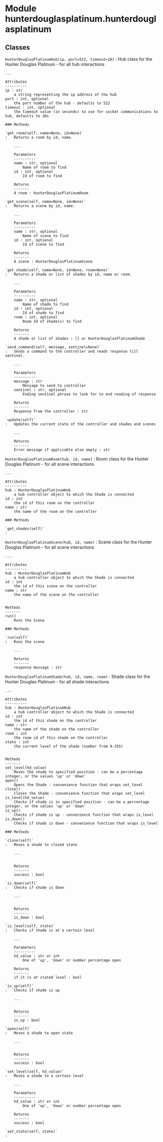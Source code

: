 Module hunterdouglasplatinum.hunterdouglasplatinum
==================================================

Classes
-------

`HunterDouglasPlatinumHub(ip, port=522, timeout=10)`
:   Hub class for the Hunter Douglas Platinum - for all hub interactions
    
    ...
    
    Attributes
    ----------
    ip : str
        a string representing the ip address of the hub
    port : int, optional
        the port number of the hub - defaults to 522
    timeout : int, optional
        the timeout value (in seconds) to use for socket communications to hub, defaults to 10s

    ### Methods

    `get_room(self, name=None, id=None)`
    :   Returns a room by id, name.
        
        ...
        
        Parameters
        ----------
        name : str, optional
            Name of room to find            
        id : int, optional
            Id of room to find
        
        Returns
        -------
        A room : HunterDouglasPlatinumRoom

    `get_scene(self, name=None, id=None)`
    :   Returns a scene by id, name.
        
        ...
        
        Parameters
        ----------
        name : str, optional
            Name of scene to find            
        id : int, optional
            Id of scene to find
        
        Returns
        -------
        A scene : HunterDouglasPlatinumScene

    `get_shade(self, name=None, id=None, room=None)`
    :   Returns a shade or list of shades by id, name or room.
        
        ...
        
        Parameters
        ----------
        name : str, optional
            Name of shade to find            
        id : int, optional
            Id of shade to find
        room : int, optional
            Room Id of shade(s) to find
        
        Returns
        -------
        A shade or list of shades : [] or HunterDouglasPlatinumShade

    `send_command(self, message, sentinel=None)`
    :   Sends a command to the controller and reads response till sentinel.
        
        ...
        
        Parameters
        ----------
        message : str
            Message to send to controller            
        sentinel : str, optional
            Ending sentinel phrase to look for to end reading of response
        
        Returns
        -------
        Response from the controller : str

    `update(self)`
    :   Updates the current state of the controller and shades and scenes
        
        ...
                
        Returns
        -------
        Error message if applicable else empty : str

`HunterDouglasPlatinumRoom(hub, id, name)`
:   Room class for the Hunter Douglas Platinum - for all scene interactions
    
    ...
    
    Attributes
    ----------
    hub : HunterDouglasPlatinumHub
        a hub controller object to which the Shade is connected
    id : int
        the id of this room on the controller
    name : str
        the name of the room on the controller

    ### Methods

    `get_shades(self)`
    :

`HunterDouglasPlatinumScene(hub, id, name)`
:   Scene class for the Hunter Douglas Platinum - for all scene interactions
    
    ...
    
    Attributes
    ----------
    hub : HunterDouglasPlatinumHub
        a hub controller object to which the Shade is connected
    id : int
        the id of this scene on the controller
    name : str
        the name of the scene on the controller
    
    
    Methods
    -------
    run()
        Runs the Scene

    ### Methods

    `run(self)`
    :   Runs the scene
        
        ...
                    
        Returns
        -------
        response message : str

`HunterDouglasPlatinumShade(hub, id, name, room)`
:   Shade class for the Hunter Douglas Platinum - for all shade interactions
    
    ...
    
    Attributes
    ----------
    hub : HunterDouglasPlatinumHub
        a hub controller object to which the Shade is connected
    id : int
        the id of this shade on the controller
    name : str
        the name of the shade on the controller
    room : int
        the room id of this shade on the controller
    state : int
        the current level of the shade (number from 0-255)
    
    
    Methods
    -------
    set_level(hd_value)
        Moves the shade to specified position - can be a percentage integer, or the values 'up' or 'down'
    open()
        Opens the Shade - convenience function that wraps set_level
    close()
        Closes the Shade - convenience function that wraps set_level
    is_level(hd_value)
        Checks if shade is in specified position - can be a percentage integer, or the values 'up' or 'down'
    is_up()
        Checks if shade is up - convenience function that wraps is_level
    is_down()
        Checks if shade is down - convenience function that wraps is_level

    ### Methods

    `close(self)`
    :   Moves a shade to closed state
        
        ...
        
        
        Returns
        -------
        success : bool

    `is_down(self)`
    :   Checks if shade is down
        
        ...
        
        
        Returns
        -------
        is_down : bool

    `is_level(self, state)`
    :   Checks if shade is at a certain level
        
        ...
        
        Parameters
        ----------
        hd_value : str or int
            One of 'up', 'down' or number percentage open      
        
        Returns
        -------
        if it is at stated level : bool

    `is_up(self)`
    :   Checks if shade is up
        
        ...
        
        
        Returns
        -------
        is_up : bool

    `open(self)`
    :   Moves a shade to open state
        
        ...
        
        
        Returns
        -------
        success : bool

    `set_level(self, hd_value)`
    :   Moves a shade to a certain level
        
        ...
        
        Parameters
        ----------
        hd_value : str or int
            One of 'up', 'down' or number percentage open      
        
        Returns
        -------
        success : bool

    `set_state(self, state)`
    :